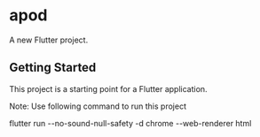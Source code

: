 # apod

A new Flutter project.

## Getting Started

This project is a starting point for a Flutter application.

Note:
Use following command to run this project

flutter run --no-sound-null-safety -d chrome --web-renderer html
